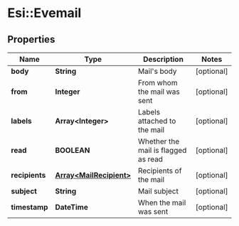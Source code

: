 # Esi::Evemail

## Properties
Name | Type | Description | Notes
------------ | ------------- | ------------- | -------------
**body** | **String** | Mail&#39;s body | [optional] 
**from** | **Integer** | From whom the mail was sent | [optional] 
**labels** | **Array&lt;Integer&gt;** | Labels attached to the mail | [optional] 
**read** | **BOOLEAN** | Whether the mail is flagged as read | [optional] 
**recipients** | [**Array&lt;MailRecipient&gt;**](MailRecipient.md) | Recipients of the mail | [optional] 
**subject** | **String** | Mail subject | [optional] 
**timestamp** | **DateTime** | When the mail was sent | [optional] 


